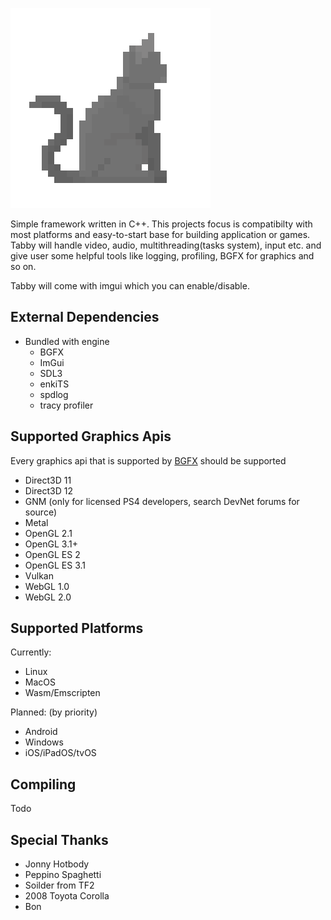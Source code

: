 
![tabby_framework](/resources/logo/tabby_framework_320x320.png?raw=true "tabby")


Simple framework written in C++.
This projects focus is compatibilty with most platforms and easy-to-start base for building application or games.
Tabby will handle video, audio, multithreading(tasks system), input etc. and give user some helpful tools like logging, profiling, BGFX for graphics and so on.

Tabby will come with imgui which you can enable/disable.

External Dependencies
-------------------
- Bundled with engine
  - BGFX
  - ImGui
  - SDL3 
  - enkiTS
  - spdlog
  - tracy profiler

Supported Graphics Apis
-----------------------
Every graphics api that is supported by [BGFX](https://github.com/bkaradzic/bgfx) should be supported
- Direct3D 11
- Direct3D 12
- GNM (only for licensed PS4 developers, search DevNet forums for source)
- Metal
- OpenGL 2.1
- OpenGL 3.1+
- OpenGL ES 2
- OpenGL ES 3.1
- Vulkan
- WebGL 1.0
- WebGL 2.0

Supported Platforms
-------------------
Currently:
- Linux
- MacOS
- Wasm/Emscripten

Planned: (by priority)
- Android
- Windows
- iOS/iPadOS/tvOS


Compiling
---------
Todo

Special Thanks
 --------------
- Jonny Hotbody
- Peppino Spaghetti
- Soilder from TF2
- 2008 Toyota Corolla
- Bon
